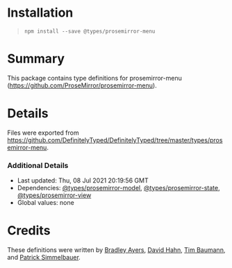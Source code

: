 # Installation
> `npm install --save @types/prosemirror-menu`

# Summary
This package contains type definitions for prosemirror-menu (https://github.com/ProseMirror/prosemirror-menu).

# Details
Files were exported from https://github.com/DefinitelyTyped/DefinitelyTyped/tree/master/types/prosemirror-menu.

### Additional Details
 * Last updated: Thu, 08 Jul 2021 20:19:56 GMT
 * Dependencies: [@types/prosemirror-model](https://npmjs.com/package/@types/prosemirror-model), [@types/prosemirror-state](https://npmjs.com/package/@types/prosemirror-state), [@types/prosemirror-view](https://npmjs.com/package/@types/prosemirror-view)
 * Global values: none

# Credits
These definitions were written by [Bradley Ayers](https://github.com/bradleyayers), [David Hahn](https://github.com/davidka), [Tim Baumann](https://github.com/timjb), and [Patrick Simmelbauer](https://github.com/patsimm).
